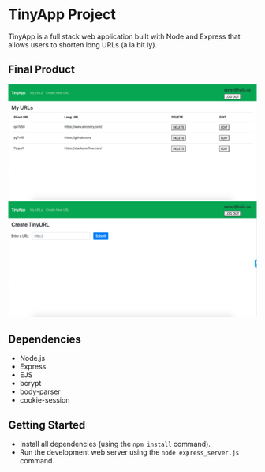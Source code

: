 # TinyApp Project

TinyApp is a full stack web application built with Node and Express that allows users to shorten long URLs (à la bit.ly).

## Final Product

!["URL index page"](https://github.com/Senayson/tinyapp/blob/master/pictures/URLindex.png?raw=true "URL index page")
!["Create URL page"](https://github.com/Senayson/tinyapp/blob/master/pictures/createURL.png?raw=true "Create URL page")

## Dependencies

- Node.js
- Express
- EJS
- bcrypt
- body-parser
- cookie-session

## Getting Started

- Install all dependencies (using the `npm install` command).
- Run the development web server using the `node express_server.js` command.